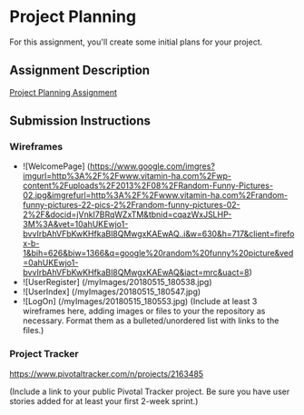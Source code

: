 # Project Planning
For this assignment, you'll create some initial plans for your project.

## Assignment Description
[Project Planning Assignment](https://education.launchcode.org/liftoff/assignments/planning/)

## Submission Instructions

### Wireframes
* ![WelcomePage] (https://www.google.com/imgres?imgurl=http%3A%2F%2Fwww.vitamin-ha.com%2Fwp-content%2Fuploads%2F2013%2F08%2FRandom-Funny-Pictures-02.jpg&imgrefurl=http%3A%2F%2Fwww.vitamin-ha.com%2Frandom-funny-pictures-22-pics-2%2Frandom-funny-pictures-02-2%2F&docid=jVnkI7BRqWZxTM&tbnid=cqazWxJSLHP-3M%3A&vet=10ahUKEwjo1-bvvIrbAhVFbKwKHfkaBl8QMwgxKAEwAQ..i&w=630&h=717&client=firefox-b-1&bih=626&biw=1366&q=google%20random%20funny%20picture&ved=0ahUKEwjo1-bvvIrbAhVFbKwKHfkaBl8QMwgxKAEwAQ&iact=mrc&uact=8)
* ![UserRegister] (/myImages/20180515_180538.jpg)
* ![UserIndex] (/myImages/20180515_180547.jpg)
* ![LogOn] (/myImages/20180515_180553.jpg)
(Include at least 3 wireframes here, adding images or files to your the repository as necessary. Format them as a bulleted/unordered list with links to the files.)

### Project Tracker

https://www.pivotaltracker.com/n/projects/2163485

(Include a link to your public Pivotal Tracker project. Be sure you have user stories added for at least your first 2-week sprint.)